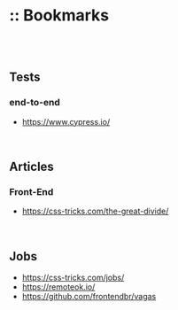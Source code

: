 # :: Bookmarks
<br>

<br>

## Tests

### end-to-end
- https://www.cypress.io/


<br>

## Articles

### Front-End
- https://css-tricks.com/the-great-divide/


<br>

## Jobs
- https://css-tricks.com/jobs/
- https://remoteok.io/
- https://github.com/frontendbr/vagas

